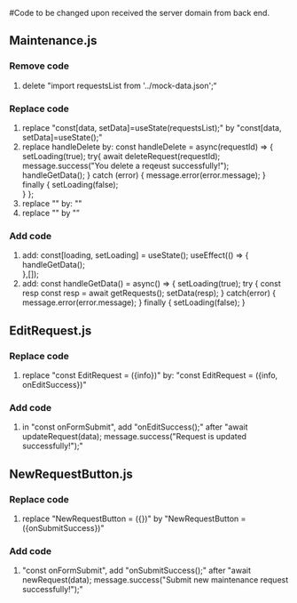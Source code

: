 #Code to be changed upon received the server domain from back end.

## Maintenance.js

### Remove code

1. delete "import requestsList from '../mock-data.json';“

### Replace code

1. replace "const[data, setData]=useState(requestsList);" by "const[data, setData]=useState();"
2. replace handleDelete by:
   const handleDelete = async(requestId) => {
   setLoading(true);
   try{
   await deleteRequest(requestId);
   message.success("You delete a reqeust successfully!");
   handleGetData();
   } catch (error) {
   message.error(error.message);
   } finally {
   setLoading(false);  
    }
   };
3. replace "<EditRequest info={record}/>" by:
   "<EditRequest info={record} onEditSuccess={handleGetData}/>"
4. replace "<NewRequestButton />" by "<NewRequestButton onSubmitSuccess={handleGetData}/>”

### Add code

1. add:
   const[loading, setLoading] = useState();
   useEffect(() => {
   handleGetData();  
   },[]);
2. add:
   const handleGetData() = async() => {
   setLoading(true);
   try {
   const resp const resp = await getRequests();
   setData(resp);
   } catch(error) {
   message.error(error.message);
   } finally {
   setLoading(false);
   }

## EditRequest.js

### Replace code

1. replace "const EditRequest = ({info})" by:
   "const EditRequest = ({info, onEditSuccess})"

### Add code

1. in "const onFormSubmit", add "onEditSuccess();" after
   "await updateRequest(data);
   message.success("Request is updated successfully!");"

## NewRequestButton.js

### Replace code

1. replace "NewRequestButton = ({})" by "NewRequestButton = ({onSubmitSuccess})"

### Add code

1. "const onFormSubmit", add "onSubmitSuccess();" after
   "await newRequest(data);
   message.success("Submit new maintenance request successfully!");"
